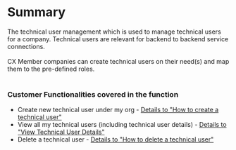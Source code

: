 # Summary

The technical user management which is used to manage technical users for a company. Technical users are relevant for backend to backend service connections.  
<br>
CX Member companies can create technical users on their need(s) and map them to the pre-defined roles.
<br>
<br>

### Customer Functionalities covered in the function
* Create new technical user under my org - [Details to "How to create a technical user"](./02.%20Create%20Technical%20User.md)
* View all my technical users (including technical user details) - [Details to "View Technical User Details"](./01.%20Technical%20User%20Overview.md)
* Delete a technical user - [Details to "How to delete a technical user"](./03.%20Delete%20Technical%20User.md)

<br>
<br>
